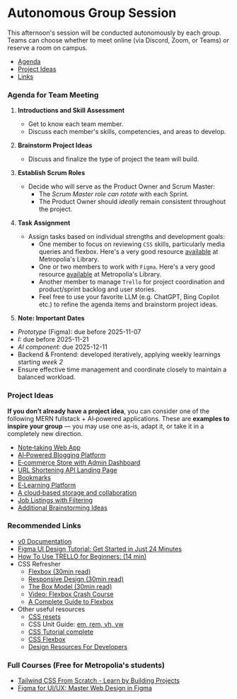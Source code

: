 # Autonomous Group Session

This afternoon's session will be conducted autonomously by each group. Teams can choose whether to meet online (via Discord, Zoom, or Teams) or reserve a room on campus.

- [Agenda](#agenda-for-team-meeting)
- [Project Ideas](#project-ideas)
- [Links](#recommended-links)

### Agenda for Team Meeting

1. **Introductions and Skill Assessment**
   - Get to know each team member.
   - Discuss each member's skills, competencies, and areas to develop.

2. **Brainstorm Project Ideas**
   - Discuss and finalize the type of project the team will build.


3. **Establish Scrum Roles**
   - Decide who will serve as the Product Owner and Scrum Master:
     - The *Scrum Master role can rotate* with each Sprint.
     - The Product Owner should *ideally* remain consistent throughout the project.

4. **Task Assignment**
   - Assign tasks based on individual strengths and development goals:
     - One member to focus on reviewing `CSS` skills, particularly media queries and flexbox. Here's a very good resource [available](https://metropolia.finna.fi/Record/nelli15.5680000000060713?sid=4846325380) at Metropolia's Library.
     - One or two members to work with `Figma`. Here's a very good resource [available](https://metropolia.finna.fi/Record/nelli15.5850000000052946?sid=4846325074) at Metropolia's Library.
     - Another member to manage `Trello` for project coordination and product/sprint backlog and user stories.
     - Feel free to use your favorite LLM (e.g. ChatGPT, Bing Copilot etc.) to refine the agenda items and brainstorm project ideas.


 5. **Note: Important Dates**
   - *Prototype* (Figma): due before 2025-11-07
   - *I:* due before 2025-11-21 
   - *AI component:* due 2025-12-11 
   - Backend & Frontend: developed iteratively, applying weekly learnings starting *week 2*
   - Ensure effective time management and coordinate closely to maintain a balanced workload.
   
###  Project Ideas

**If you don’t already have a project idea**, you can consider one of the following MERN fullstack + AI‑powered applications.  These are **examples to inspire your group** — you may use one as‑is, adapt it, or take it in a completely new direction.

- [Note‑taking Web App](./ideas/note.md)
- [AI‑Powered Blogging Platform](./ideas/blog.md)
- [E‑commerce Store with Admin Dashboard](./ideas/e-commerce.md)
- [URL Shortening API Landing Page](./ideas/url.md)
- [Bookmarks](./ideas/bookmarks.md)
- [E‑Learning Platform](./ideas/e-learning.md)
- [A cloud‑based storage and collaboration](./ideas/fylo.md)
- [ Job Listings with Filtering](./ideas/jobs.md)
- [Additional Brainstorming Ideas](./ideas/other.md)

### Recommended Links

- [v0 Documentation](https://v0.dev/docs)
- [Figma UI Design Tutorial: Get Started in Just 24 Minutes](https://youtu.be/FTFaQWZBqQ8)
- [How To Use TRELLO for Beginners: (14 min)](https://youtu.be/6drUzoeHZkg)
- CSS Refresher
  - [Flexbox (30min read)](https://internetingishard.netlify.app/html-and-css/flexbox/)
  - [Responsive Design (30min read)](https://internetingishard.netlify.app/html-and-css/responsive-design/)
  - [The Box Model (30min read)](https://internetingishard.netlify.app/html-and-css/css-box-model/)
  - [Video: Flexbox Crash Course](https://www.youtube.com/watch?v=3YW65K6LcIA)
  - [A Complete Guide to Flexbox](https://css-tricks.com/snippets/css/a-guide-to-flexbox/) 
- Other useful resources
  - [CSS resets](https://necolas.github.io/normalize.css/)
  - CSS Unit Guide: [em, rem, vh, vw](https://www.freecodecamp.org/news/css-unit-guide/)
  - [CSS Tutorial complete](https://internetingishard.netlify.app/html-and-css/)
  - [CSS Flexbox](https://www.w3schools.com/csS/css3_flexbox.asp)   
  - [Design Resources For Developers](https://github.com/bradtraversy/design-resources-for-developers)


### Full Courses (Free for Metropolia's students)

- [Tailwind CSS From Scratch - Learn by Building Projects](https://metropolia.finna.fi/Record/nelli15.5680000000060713?sid=4846325380)
- [Figma for UI/UX: Master Web Design in Figma](https://metropolia.finna.fi/Record/nelli15.5850000000052946?sid=4846325074)
